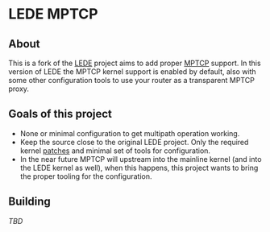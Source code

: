 # LEDE MPTCP

## About
This is a fork of the [LEDE](https://github.com/lede-project/source) project aims to add proper [MPTCP](https://www.multipath-tcp.org/) support. In this version of LEDE the MPTCP kernel support is enabled by default, also with some other configuration tools to use your router as a transparent MPTCP proxy.

## Goals of this project
* None or minimal configuration to get multipath operation working.
* Keep the source close to the original LEDE project. Only the required kernel [patches](https://www.multipath-tcp.org/patches/) and minimal set of tools for configuration.
* In the near future MPTCP will upstream into the mainline kernel (and into the LEDE kernel as well), when this happens, this project wants to bring the proper tooling for the configuration.

## Building
*TBD*
